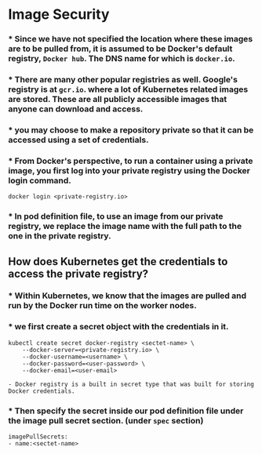 # Image Security

### * Since we have not specified the location where these images are to be pulled from, it is assumed to be Docker's default registry, `Docker hub`. The DNS name for which is `docker.io`.

### * There are many other popular registries as well. Google's registry is at `gcr.io`. where a lot of Kubernetes related images are stored. These are all publicly accessible images that anyone can download and access.

### * you may choose to make a repository private so that it can be accessed using a set of credentials.

### * From Docker's perspective, to run a container using a private image, you first log into your private registry using the Docker login command.
```
docker login <private-registry.io>
```

### * In pod definition file, to use an image from our private registry, we replace the image name with the full path to the one in the private registry.

## How does Kubernetes get the credentials to access the private registry?
### * Within Kubernetes, we know that the images are pulled and run by the Docker run time on the worker nodes.
### * we first create a secret object with the credentials in it.
```
kubectl create secret docker-registry <sectet-name> \
    --docker-server=<private-registry.io> \
    --docker-username=<username> \
    --docker-password=<user-password> \
    --docker-email=<user-email>
```
    - Docker registry is a built in secret type that was built for storing Docker credentials.

### * Then  specify the secret inside our pod definition file under the image pull secret section. (under `spec` section)
```
imagePullSecrets:
- name:<sectet-name>
```

